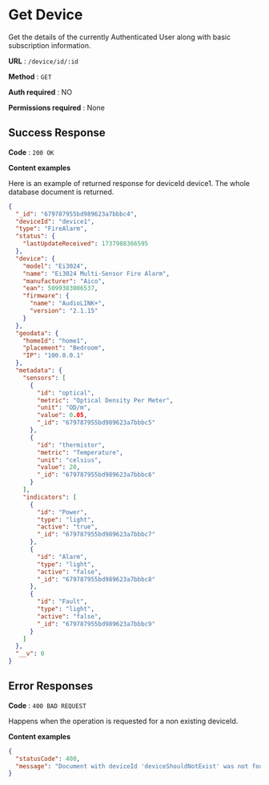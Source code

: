 # Get Device

Get the details of the currently Authenticated User along with basic
subscription information.

**URL** : `/device/id/:id`

**Method** : `GET`

**Auth required** : NO

**Permissions required** : None

## Success Response

**Code** : `200 OK`

**Content examples**

Here is an example of returned response for deviceId device1. The whole database document is returned.

```json
{
  "_id": "679787955bd989623a7bbbc4",
  "deviceId": "device1",
  "type": "FireAlarm",
  "status": {
    "lastUpdateReceived": 1737988366595
  },
  "device": {
    "model": "Ei3024",
    "name": "Ei3024 Multi-Sensor Fire Alarm",
    "manufacturer": "Aico",
    "ean": 5099383006537,
    "firmware": {
      "name": "AudioLINK+",
      "version": "2.1.15"
    }
  },
  "geodata": {
    "homeId": "home1",
    "placement": "Bedroom",
    "IP": "100.0.0.1"
  },
  "metadata": {
    "sensors": [
      {
        "id": "optical",
        "metric": "Optical Density Per Meter",
        "unit": "OD/m",
        "value": 0.05,
        "_id": "679787955bd989623a7bbbc5"
      },
      {
        "id": "thermistor",
        "metric": "Temperature",
        "unit": "celsius",
        "value": 20,
        "_id": "679787955bd989623a7bbbc6"
      }
    ],
    "indicators": [
      {
        "id": "Power",
        "type": "light",
        "active": "true",
        "_id": "679787955bd989623a7bbbc7"
      },
      {
        "id": "Alarm",
        "type": "light",
        "active": "false",
        "_id": "679787955bd989623a7bbbc8"
      },
      {
        "id": "Fault",
        "type": "light",
        "active": "false",
        "_id": "679787955bd989623a7bbbc9"
      }
    ]
  },
  "__v": 0
}
```

## Error Responses

**Code** : `400 BAD REQUEST`

Happens when the operation is requested for a non existing deviceId.

**Content examples**

```json
{
  "statusCode": 400,
  "message": "Document with deviceId 'deviceShouldNotExist' was not found in database."
}
```